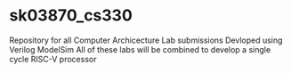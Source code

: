 # sk03870_cs330
Repository for all Computer Archicecture Lab submissions
Devloped using Verilog ModelSim
All of these labs will be combined to develop a single cycle RISC-V processor
